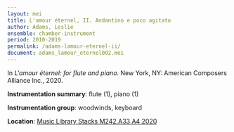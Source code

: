 ```yaml
---
layout: mei
title: L'amour éternel, II. Andantino e poco agitato
author: Adams, Leslie
ensemble: chamber-instrument
period: 2010-2019
permalink: /adams-lamour-eternel-ii/
document: adams_lamour_eternel002.mei
---
```


In *L'amour éternel: for flute and piano.* New York, NY: American Composers Alliance Inc., 2020.

**Instrumentation summary**: flute (1), piano (1)

**Instrumentation group**: woodwinds, keyboard

**Location**: <a href="https://tufts.primo.exlibrisgroup.com/permalink/01TUN_INST/1kc9gia/alma991018698258203851" target="_blank">Music Library Stacks M242.A33 A4 2020</a>